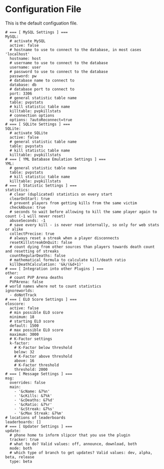 # Configuration File

This is the default configuation file.

    # === [ MySQL Settings ] ===
    MySQL:
      # activate MySQL
      active: false
      # hostname to use to connect to the database, in most cases 'localhost'
      hostname: host
      # username to use to connect to the database
      username: user
      # password to use to connect to the database
      password: pw
      # database name to connect to
      database: db
      # database port to connect to
      port: 3306
      # general statistic table name
      table: pvpstats
      # kill statistic table name
      killtable: pvpkillstats
      # connection options
      options: ?autoReconnect=true
    # === [ SQLite Settings ] ===
    SQLite:
      # activate SQLite
      active: false
      # general statistic table name
      table: pvpstats
      # kill statistic table name
      killtable: pvpkillstats
    # === [ YML Database Emulation Settings ] ===
    YML:
      # general statistic table name
      table: pvpstats
      # kill statistic table name
      killtable: pvpkillstats
    # === [ Statistic Settings ] ===
    statistics:
      # clear (duplicated) statistics on every start
      clearOnStart: true
      # prevent players from getting kills from the same victim
      checkAbuse: true
      # seconds to wait before allowing to kill the same player again to count (-1 will never reset)
      abuseSeconds: -1
      # save every kill - is never read internally, so only for web stats or alike
      collectPrecise: true
      # always reset a streak when a player disconnects
      resetKillstreakOnQuit: false
      # count dying from other sources than players towards death count and resetting of streaks
      countRegularDeaths: false
      # mathematical formula to calculate kill/death ratio
      killDeathCalculation: '&k/(&d+1)'
    # === [ Integration into other Plugins ] ===
    other:
      # count PVP Arena deaths
      PVPArena: false
    # world names where not to count statistics
    ignoreworlds:
      - doNotTrack
    # === [ ELO Score Settings ] ===
    eloscore:
      active: false
      # min possible ELO score
      minimum: 18
      # starting ELO score
      default: 1500
      # max possible ELO score
      maximum: 3000
      # K-Factor settings
      k-factor:
        # K-Factor below threshold
        below: 32
        # K-Factor above threshold
        above: 16
        # K-Factor threshold
        threshold: 2000
    # === [ Message Settings ] ===
    msg:
      overrides: false
      main:
        - '&cName: &7%n'
        - '&cKills: &7%k'
        - '&cDeaths: &7%d'
        - '&cRatio: &7%r'
        - '&cStreak: &7%s'
        - '&cMax Streak: &7%m'
    # locations of leaderboards
    leaderboards: []
    # === [ Updater Settings ] ===
    update:
      # phone home to inform slipcor that you use the plugin
      tracker: true
      # what to do? Valid values: off, announce, download, both
      mode: both
      # which type of branch to get updates? Valid values: dev, alpha, beta, release
      type: beta
